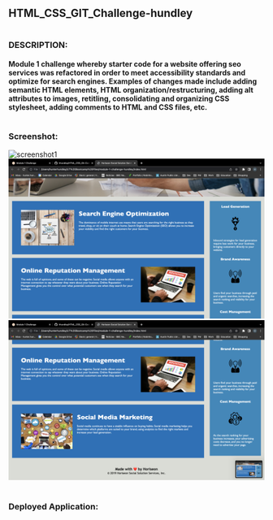 ## HTML_CSS_GIT_Challenge-hundley
#
#
### DESCRIPTION:
####   Module 1 challenge whereby starter code for a website offering seo services was refactored in order to meet accessibility standards and optimize for search engines. Examples of changes made include adding semantic HTML elements, HTML organization/restructuring, adding alt attributes to images, retitling, consolidating and organizing CSS stylesheet, adding comments to HTML and CSS files, etc.
#
#
### Screenshot:
![screenshot1](/assets/images/Screen%20Shot%202022-06-24%20at%2011.03.28%20AM.png "1")
![screenshot1](/assets/images/Screen%20Shot%202022-06-24%20at%2011.03.44%20AM.png "2")
![screenshot1](/assets/images/Screen%20Shot%202022-06-24%20at%2011.03.49%20AM.png "3")
#
#
### Deployed Application:
